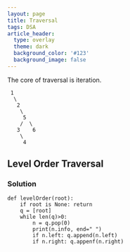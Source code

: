 ```yaml
---
layout: page
title: Traversal
tags: DSA
article_header:
  type: overlay
  theme: dark
  background_color: '#123'
  background_image: false
---
```


The core of traversal is iteration.

     1
      \
       2
        \
         5
        /  \
       3    6
        \
         4

## Level Order Traversal

### Solution

```
def levelOrder(root):
	if root is None: return
	q = [root]
	while len(q)>0:
		n = q.pop(0)
		print(n.info, end=" ")
		if n.left: q.append(n.left)
		if n.right: q.appenf(n.right)
```